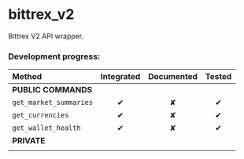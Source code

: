 <h1>bittrex_v2</h1>

Bittrex V2 API wrapper.

### Development progress:

|**Method**|**Integrated**|**Documented**|**Tested**|
|:---------------------|:-:|:-:|:-:|
|**PUBLIC COMMANDS**               |
|`get_market_summaries`| ✔ | ✘ | ✔ |
|`get_currencies`      | ✔ | ✘ | ✔ |
|`get_wallet_health`   | ✔ | ✘ | ✔ |
|**PRIVATE**                       |
|                      |   |   |   |

